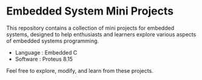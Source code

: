 # Embedded System Mini Projects 

This repository contains a collection of mini projects for embedded systems, designed to help enthusiasts and learners explore various aspects of embedded systems programming.

- Language : Embedded C
- Software : Proteus 8.15 

Feel free to explore, modify, and learn from these projects.
